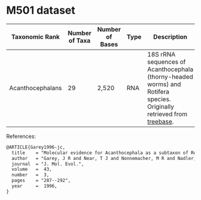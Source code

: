 # M501 dataset

| Taxonomic Rank | Number of Taxa | Number of Bases | Type | Description | Link |
| -------------- | -------------- | --------------- | ---- |------------ | ---- |
| Acanthocephalans | 29             | 2,520           | RNA  | 18S rRNA sequences of Acanthocephala (thorny-headed worms) and Rotifera species. Originally retrieved from [treebase](https://www.treebase.org). | [Nexus link](https://datadryad.org/downloads/file_stream/84476) |

References:

```latex
@ARTICLE{Garey1996-jc,
  title    = "Molecular evidence for Acanthocephala as a subtaxon of Rotifera",
  author   = "Garey, J R and Near, T J and Nonnemacher, M R and Nadler, S A",
  journal  = "J. Mol. Evol.",
  volume   =  43,
  number   =  3,
  pages    = "287--292",
  year     =  1996,
}
```
